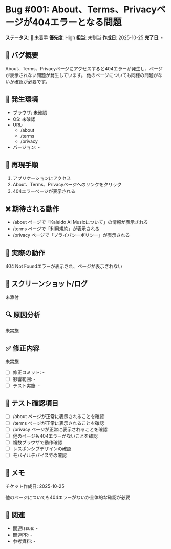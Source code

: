 # Bug #001: About、Terms、Privacyページが404エラーとなる問題

**ステータス**: 🔴 未着手
**優先度**: High
**担当**: 未割当
**作成日**: 2025-10-25
**完了日**: -

## 🐛 バグ概要

About、Terms、Privacyページにアクセスすると404エラーが発生し、ページが表示されない問題が発生しています。
他のページについても同様の問題がないか確認が必要です。

## 📍 発生環境

- ブラウザ: 未確認
- OS: 未確認
- URL:
  - /about
  - /terms
  - /privacy
- バージョン: -

## 🔄 再現手順

1. アプリケーションにアクセス
2. About、Terms、Privacyページへのリンクをクリック
3. 404エラーページが表示される

## ❌ 期待される動作

- /about ページで「Kaleido AI Musicについて」の情報が表示される
- /terms ページで「利用規約」が表示される
- /privacy ページで「プライバシーポリシー」が表示される

## 🚨 実際の動作

404 Not Foundエラーが表示され、ページが表示されない

## 📸 スクリーンショット/ログ

未添付

## 🔍 原因分析

未実施

## ✅ 修正内容

未実施

- [ ] 修正コミット: -
- [ ] 影響範囲: -
- [ ] テスト実施: -

## 🧪 テスト確認項目

- [ ] /about ページが正常に表示されることを確認
- [ ] /terms ページが正常に表示されることを確認
- [ ] /privacy ページが正常に表示されることを確認
- [ ] 他のページも404エラーがないことを確認
- [ ] 複数ブラウザで動作確認
- [ ] レスポンシブデザインの確認
- [ ] モバイルデバイスでの確認

## 📝 メモ

チケット作成日: 2025-10-25

他のページについても404エラーがないか全体的な確認が必要

## 🔗 関連

- 関連Issue: -
- 関連PR: -
- 参考資料: -
